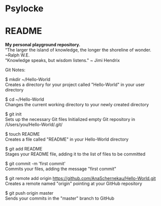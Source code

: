 Psylocke
========
# README 

**My personal playground repository.**   
“The larger the island of knowledge, the longer the shoreline of wonder.  ~Ralph W.E.   
"Knowledge speaks, but wisdom listens." ~ Jimi Hendrix


Git Notes:  

$ mkdir ~/Hello-World   
Creates a directory for your project called "Hello-World" in your user directory

$ cd ~/Hello-World  
Changes the current working directory to your newly created directory

$ git init   
Sets up the necessary Git files
Initialized empty Git repository in /Users/you/Hello-World/.git/

$ touch README  
Creates a file called "README" in your Hello-World directory

$ git add README   
Stages your README file, adding it to the list of files to be committed

$ git commit -m 'first commit'   
Commits your files, adding the message "first commit"

$ git remote add origin https://github.com/AnaSchernekau/Hello-World.git  
Creates a remote named "origin" pointing at your GitHub repository

$ git push origin master  
Sends your commits in the "master" branch to GitHub

